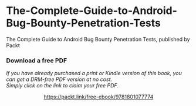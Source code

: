 # The-Complete-Guide-to-Android-Bug-Bounty-Penetration-Tests
The Complete Guide to Android Bug Bounty Penetration Tests, published by Packt
### Download a free PDF

 <i>If you have already purchased a print or Kindle version of this book, you can get a DRM-free PDF version at no cost.<br>Simply click on the link to claim your free PDF.</i>
<p align="center"> <a href="https://packt.link/free-ebook/9781801077774">https://packt.link/free-ebook/9781801077774 </a> </p>